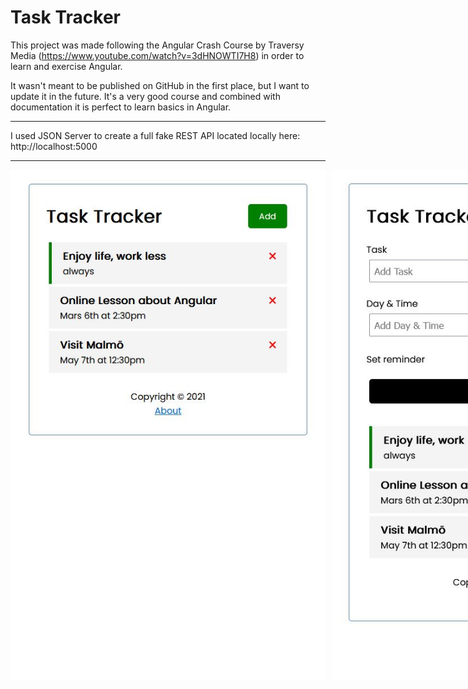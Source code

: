# Task Tracker

This project was made following the Angular Crash Course by Traversy Media (https://www.youtube.com/watch?v=3dHNOWTI7H8) in order to learn and exercise Angular.

It wasn't meant to be published on GitHub in the first place, but I want to update it in the future. It's a very good course and combined with documentation it is perfect to learn basics in Angular.

---

I used JSON Server to create a full fake REST API located locally here: http://localhost:5000

---
<div class="container" style="display:flex; gap:10px">
    <img src="./src/assets/Task Tracker1.JPG">
    <img src="./src/assets/Task Tracker2.JPG">
</div>


